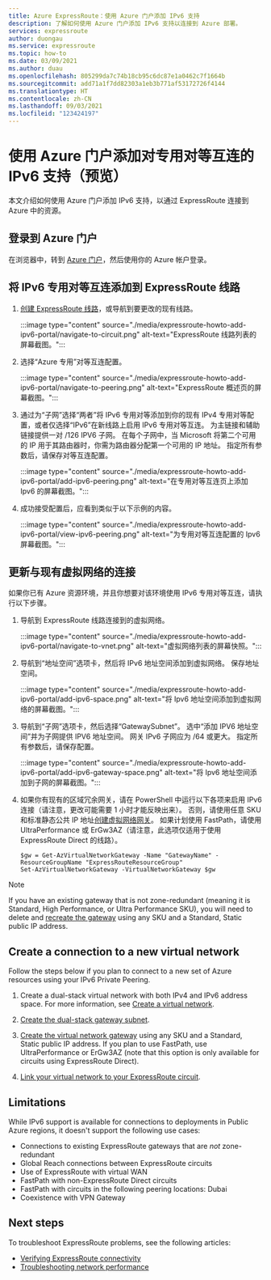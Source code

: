 ```yaml
---
title: Azure ExpressRoute：使用 Azure 门户添加 IPv6 支持
description: 了解如何使用 Azure 门户添加 IPv6 支持以连接到 Azure 部署。
services: expressroute
author: duongau
ms.service: expressroute
ms.topic: how-to
ms.date: 03/09/2021
ms.author: duau
ms.openlocfilehash: 805299da7c74b18cb95c6dc87e1a0462c7f1664b
ms.sourcegitcommit: add71a1f7dd82303a1eb3b771af53172726f4144
ms.translationtype: HT
ms.contentlocale: zh-CN
ms.lasthandoff: 09/03/2021
ms.locfileid: "123424197"
---
```

# <a name="add-ipv6-support-for-private-peering-using-the-azure-portal-preview"></a>使用 Azure 门户添加对专用对等互连的 IPv6 支持（预览）

本文介绍如何使用 Azure 门户添加 IPv6 支持，以通过 ExpressRoute 连接到 Azure 中的资源。 

## <a name="sign-in-to-the-azure-portal"></a>登录到 Azure 门户

在浏览器中，转到 [Azure 门户](https://portal.azure.com)，然后使用你的 Azure 帐户登录。

## <a name="add-ipv6-private-peering-to-your-expressroute-circuit"></a>将 IPv6 专用对等互连添加到 ExpressRoute 线路

1. [创建 ExpressRoute 线路](expressroute-howto-circuit-portal-resource-manager.md)，或导航到要更改的现有线路。

    :::image type="content" source="./media/expressroute-howto-add-ipv6-portal/navigate-to-circuit.png" alt-text="ExpressRoute 线路列表的屏幕截图。":::

1. 选择“Azure 专用”对等互连配置。

    :::image type="content" source="./media/expressroute-howto-add-ipv6-portal/navigate-to-peering.png" alt-text="ExpressRoute 概述页的屏幕截图。":::

1. 通过为“子网”选择“两者”将 IPv6 专用对等添加到你的现有 IPv4 专用对等配置，或者仅选择“IPv6”在新线路上启用 IPv6 专用对等互连。 为主链接和辅助链接提供一对 /126 IPV6 子网。 在每个子网中，当 Microsoft 将第二个可用的 IP 用于其路由器时，你需为路由器分配第一个可用的 IP 地址。 指定所有参数后，请保存对等互连配置。

    :::image type="content" source="./media/expressroute-howto-add-ipv6-portal/add-ipv6-peering.png" alt-text="在专用对等互连页上添加 Ipv6 的屏幕截图。":::

1. 成功接受配置后，应看到类似于以下示例的内容。

    :::image type="content" source="./media/expressroute-howto-add-ipv6-portal/view-ipv6-peering.png" alt-text="为专用对等互连配置的 Ipv6 屏幕截图。":::

## <a name="update-your-connection-to-an-existing-virtual-network"></a>更新与现有虚拟网络的连接

如果你已有 Azure 资源环境，并且你想要对该环境使用 IPv6 专用对等互连，请执行以下步骤。

1. 导航到 ExpressRoute 线路连接到的虚拟网络。

    :::image type="content" source="./media/expressroute-howto-add-ipv6-portal/navigate-to-vnet.png" alt-text="虚拟网络列表的屏幕快照。":::

1. 导航到“地址空间”选项卡，然后将 IPv6 地址空间添加到虚拟网络。 保存地址空间。

    :::image type="content" source="./media/expressroute-howto-add-ipv6-portal/add-ipv6-space.png" alt-text="将 Ipv6 地址空间添加到虚拟网络的屏幕截图。":::

1. 导航到“子网”选项卡，然后选择“GatewaySubnet”。 选中“添加 IPV6 地址空间”并为子网提供 IPV6 地址空间。 网关 IPv6 子网应为 /64 或更大。 指定所有参数后，请保存配置。

    :::image type="content" source="./media/expressroute-howto-add-ipv6-portal/add-ipv6-gateway-space.png" alt-text="将 Ipv6 地址空间添加到子网的屏幕截图。":::
    
1. 如果你有现有的区域冗余网关，请在 PowerShell 中运行以下各项来启用 IPv6 连接（请注意，更改可能需要 1 小时才能反映出来）。 否则，请使用任意 SKU 和标准静态公共 IP 地址[创建虚拟网络网关](./expressroute-howto-add-gateway-portal-resource-manager.md)。 如果计划使用 FastPath，请使用 UltraPerformance 或 ErGw3AZ（请注意，此选项仅适用于使用 ExpressRoute Direct 的线路）。

    ```azurepowershell-interactive
    $gw = Get-AzVirtualNetworkGateway -Name "GatewayName" -ResourceGroupName "ExpressRouteResourceGroup"
    Set-AzVirtualNetworkGateway -VirtualNetworkGateway $gw
    
>[!NOTE]
> If you have an existing gateway that is not zone-redundant (meaning it is Standard, High Performance, or Ultra Performance SKU), you will need to delete and [recreate the gateway](expressroute-howto-add-gateway-portal-resource-manager.md#create-the-virtual-network-gateway) using any SKU and a Standard, Static public IP address.

## Create a connection to a new virtual network

Follow the steps below if you plan to connect to a new set of Azure resources using your IPv6 Private Peering.

1. Create a dual-stack virtual network with both IPv4 and IPv6 address space. For more information, see [Create a virtual network](../virtual-network/quick-create-portal.md#create-a-virtual-network).

1. [Create the dual-stack gateway subnet](expressroute-howto-add-gateway-portal-resource-manager.md#create-the-gateway-subnet).

1. [Create the virtual network gateway](expressroute-howto-add-gateway-portal-resource-manager.md#create-the-virtual-network-gateway) using any SKU and a Standard, Static public IP address. If you plan to use FastPath, use UltraPerformance or ErGw3AZ (note that this option is only available for circuits using ExpressRoute Direct).

1. [Link your virtual network to your ExpressRoute circuit](expressroute-howto-linkvnet-portal-resource-manager.md).

## Limitations
While IPv6 support is available for connections to deployments in Public Azure regions, it doesn't support the following use cases:

* Connections to existing ExpressRoute gateways that are *not* zone-redundant
* Global Reach connections between ExpressRoute circuits
* Use of ExpressRoute with virtual WAN
* FastPath with non-ExpressRoute Direct circuits
* FastPath with circuits in the following peering locations: Dubai
* Coexistence with VPN Gateway

## Next steps

To troubleshoot ExpressRoute problems, see the following articles:

* [Verifying ExpressRoute connectivity](expressroute-troubleshooting-expressroute-overview.md)
* [Troubleshooting network performance](expressroute-troubleshooting-network-performance.md)
